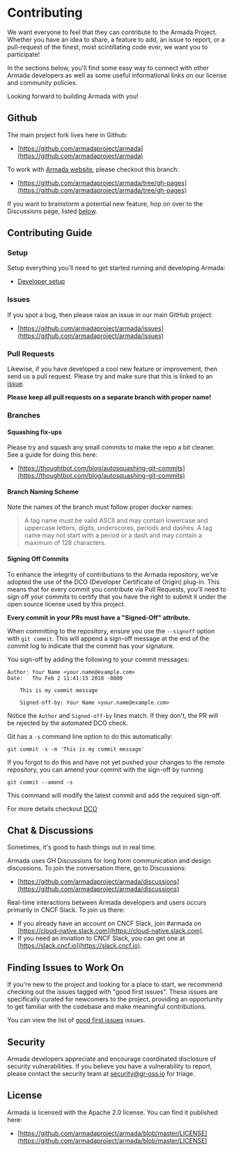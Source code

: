 # Contributing

We want everyone to feel that they can contribute to the Armada Project.  Whether you have an idea to share, a feature to add, an issue to report, or a pull-request of the finest, most scintillating code ever, we want you to participate!

In the sections below, you'll find some easy way to connect with other Armada developers as well as some useful informational links on our license and community policies.

Looking forward to building Armada with you!

## Github

The main project fork lives here in Github:

* [https://github.com/armadaproject/armada](https://github.com/armadaproject/armada)

To work with [Armada website](https://armadaproject.io/), please checkout this branch:

* [https://github.com/armadaproject/armada/tree/gh-pages](https://github.com/armadaproject/armada/tree/gh-pages)

If you want to brainstorm a potential new feature, hop on over to the Discussions page, listed [below](#discussions).

## Contributing Guide

### Setup

Setup everything you’ll need to get started running and developing Armada:

* [Developer setup](https://armadaproject.io/developer)

### Issues

If you spot a bug, then please raise an issue in our main GitHub project:

* [https://github.com/armadaproject/armada/issues](https://github.com/armadaproject/armada/issues)

### Pull Requests

Likewise, if you have developed a cool new feature or improvement, then send us a pull request.
Please try and make sure that this is linked to an [issue](https://github.com/armadaproject/armada/issues).

**Please keep all pull requests on a separate branch with proper name!**

### Branches

#### Squashing fix-ups

Please try and squash any small commits to make the repo a bit cleaner. See a guide for doing this here:

* [https://thoughtbot.com/blog/autosquashing-git-commits](https://thoughtbot.com/blog/autosquashing-git-commits)

#### Branch Naming Scheme

Note the names of the branch must follow proper docker names:

>A tag name must be valid ASCII and may contain lowercase and uppercase letters, digits, underscores, periods and dashes. A tag name may not start with a period or a dash and may contain a maximum of 128 characters.

#### Signing Off Commits

To enhance the integrity of contributions to the Armada repository, we've adopted the use of the DCO (Developer Certificate of Origin) plug-in. This means that for every commit you contribute via Pull Requests, you'll need to sign off your commits to certify that you have the right to submit it under the open source license used by this project.

**Every commit in your PRs must have a "Signed-Off" attribute.**

When committing to the repository, ensure you use the `--signoff` option with `git commit`. This will append a sign-off message at the end of the commit log to indicate that the commit has your signature.

You sign-off by adding the following to your commit messages:

```
Author: Your Name <your.name@example.com>
Date:   Thu Feb 2 11:41:15 2018 -0800

    This is my commit message

    Signed-off-by: Your Name <your.name@example.com>
```

Notice the `Author` and `Signed-off-by` lines match. If they don't, the PR will
be rejected by the automated DCO check.

Git has a `-s` command line option to do this automatically:

    git commit -s -m 'This is my commit message'

If you forgot to do this and have not yet pushed your changes to the remote
repository, you can amend your commit with the sign-off by running 

    git commit --amend -s
    
This command will modify the latest commit and add the required sign-off.    

For more details checkout [DCO](https://github.com/apps/dco)


## Chat & Discussions

Sometimes, it's good to hash things out in real time.

Armada uses GH Discussions for long form communication and design discussions. To join the conversation there, go to Discussions:
* [https://github.com/armadaproject/armada/discussions](https://github.com/armadaproject/armada/discussions)

Real-time interactions between Armada developers and users occurs primarily in CNCF Slack. To join us there:
* If you already have an account on CNCF Slack, join #armada on [https://cloud-native.slack.com](https://cloud-native.slack.com).
* If you need an inviation to CNCF Slack, you can get one at [https://slack.cncf.io](https://slack.cncf.io).

## Finding Issues to Work On
If you're new to the project and looking for a place to start, we recommend checking out the issues tagged with "good first issues". These issues are specifically curated for newcomers to the project, providing an opportunity to get familiar with the codebase and make meaningful contributions.

You can view the list of [good first issues](https://github.com/armadaproject/armada/labels/good%20first%20issue) issues.

## Security

Armada developers appreciate and encourage coordinated disclosure of security vulnerabilities. If you believe you have a vulnerability to report, please contact the security team at [security@gr-oss.io](mailto:security@gr-oss.io) for triage.

## License

Armada is licensed with the Apache 2.0 license.  You can find it published here:

* [https://github.com/armadaproject/armada/blob/master/LICENSE](https://github.com/armadaproject/armada/blob/master/LICENSE)
